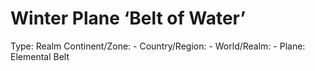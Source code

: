 # Winter Plane ‘Belt of Water’

Type: Realm
Continent/Zone: -
Country/Region: -
World/Realm: -
Plane: Elemental Belt
